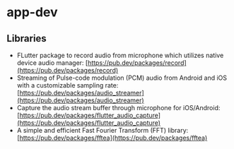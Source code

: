 # app-dev

## Libraries
- FLutter package to record audio from microphone which utilizes native device audio manager: [https://pub.dev/packages/record](https://pub.dev/packages/record)
- Streaming of Pulse-code modulation (PCM) audio from Android and iOS with a customizable sampling rate: [https://pub.dev/packages/audio_streamer](https://pub.dev/packages/audio_streamer)
- Capture the audio stream buffer through microphone for iOS/Android: [https://pub.dev/packages/flutter_audio_capture](https://pub.dev/packages/flutter_audio_capture)
- A simple and efficient Fast Fourier Transform (FFT) library: [https://pub.dev/packages/fftea](https://pub.dev/packages/fftea)
